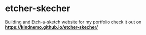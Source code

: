 # etcher-skecher
Building and Etch-a-sketch website for my portfolio
check it out on **https://kindnemo.github.io/etcher-skecher/**
